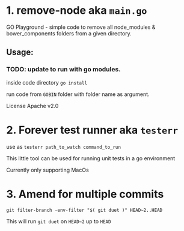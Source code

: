 # 1. remove-node aka `main.go`
GO Playground - simple code to remove all node_modules & bower_components folders from a given directory.


## Usage: 

### TODO: update to run with go modules.
inside code directory ```go install```

run code from `GOBIN` folder with folder name as argument.


License Apache v2.0


 # 2. Forever test runner aka `testerr`
 
 use as `testerr path_to_watch command_to_run` 
 
 This little tool can be used for running unit tests in a go environment 
 
 Currently only supporting MacOs

 # 3. Amend for multiple commits
 
`git filter-branch -env-filter "$( git duet )" HEAD~2..HEAD`

This will run `git duet` on `HEAD~2` up to `HEAD`
